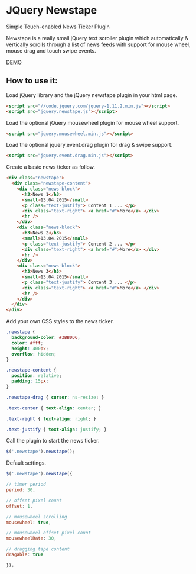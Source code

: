 JQuery Newstape
===================
Simple Touch-enabled News Ticker Plugin

Newstape is a really small jQuery text scroller plugin which automatically & vertically scrolls through a list of news feeds with support for mouse wheel, mouse drag and touch swipe events.

[DEMO](http://www.jqueryscript.net/demo/Simple-Touch-enabled-News-Ticker-Plugin-Newstape/)

How to use it:
-------------
Load jQuery library and the jQuery newstape plugin in your html page.
``` html
<script src="//code.jquery.com/jquery-1.11.2.min.js"></script>
<script src="jquery.newstape.js"></script>
```
Load the optional jQuery mousewheel plugin for mouse wheel support.
``` html
<script src="jquery.mousewheel.min.js"></script>
```
Load the optional jquery.event.drag plugin for drag & swipe support.
``` html
<script src="jquery.event.drag.min.js"></script>
```
Create a basic news ticker as follow.
``` html
<div class="newstape">
  <div class="newstape-content">
    <div class="news-block">
      <h3>News 1</h3>
      <small>13.04.2015</small>
      <p class="text-justify"> Content 1 ... </p>
      <div class="text-right"> <a href="#">More</a> </div>
      <hr />
    </div>
    <div class="news-block">
      <h3>News 2</h3>
      <small>13.04.2015</small>
      <p class="text-justify"> Content 2 ... </p>
      <div class="text-right"> <a href="#">More</a> </div>
      <hr />
    </div>
    <div class="news-block">
      <h3>News 3</h3>
      <small>13.04.2015</small>
      <p class="text-justify"> Content 3 ... </p>
      <div class="text-right"> <a href="#">More</a> </div>
      <hr />
    </div>
  </div>
</div>
```
Add your own CSS styles to the news ticker.
``` css
.newstape {
  background-color: #3BB0D6;
  color: #fff;
  height: 400px;
  overflow: hidden;
}

.newstape-content {
  position: relative;
  padding: 15px;
}

.newstape-drag { cursor: ns-resize; }

.text-center { text-align: center; }

.text-right { text-align: right; }

.text-justify { text-align: justify; }
```
Call the plugin to start the news ticker.
``` javascript
$('.newstape').newstape();

```
Default settings.
``` javascript
$('.newstape').newstape({

// timer period
period: 30, 

// offset pixel count
offset: 1, 

// mousewheel scrolling
mousewheel: true, 

// mousewheel offset pixel count
mousewheelRate: 30, 

// dragging tape content
dragable: true

});
```
